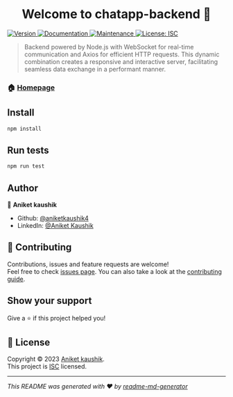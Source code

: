 <h1 align="center">Welcome to chatapp-backend 👋</h1>
<p>
  <a href="https://www.npmjs.com/package/chatapp-backend" target="_blank">
    <img alt="Version" src="https://img.shields.io/npm/v/chatapp-backend.svg">
  </a>
  <a href="https://github.com/asthapandey24/chat-application#readme" target="_blank">
    <img alt="Documentation" src="https://img.shields.io/badge/documentation-yes-brightgreen.svg" />
  </a>
  <a href="https://github.com/asthapandey24/chat-application/graphs/commit-activity" target="_blank">
    <img alt="Maintenance" src="https://img.shields.io/badge/Maintained%3F-yes-green.svg" />
  </a>
  <a href="https://github.com/asthapandey24/chat-application/blob/master/LICENSE" target="_blank">
    <img alt="License: ISC" src="https://img.shields.io/github/license/aniketkaushik4/chatapp-backend" />
  </a>
</p>

> Backend powered by Node.js with WebSocket for real-time communication and Axios for efficient HTTP requests. This dynamic combination creates a responsive and interactive server, facilitating seamless data exchange in a performant manner.

### 🏠 [Homepage](https://github.com/asthapandey24/chat-application#readme)

## Install

```sh
npm install
```

## Run tests

```sh
npm run test
```

## Author

👤 **Aniket kaushik**

* Github: [@aniketkaushik4](https://github.com/aniketkaushik4)
* LinkedIn: [@Aniket Kaushik](https://linkedin.com/in/aniket-kaushik-9336011ab)

## 🤝 Contributing

Contributions, issues and feature requests are welcome!<br />Feel free to check [issues page](https://github.com/asthapandey24/chat-application/issues). You can also take a look at the [contributing guide](https://github.com/asthapandey24/chat-application/blob/master/CONTRIBUTING.md).

## Show your support

Give a ⭐️ if this project helped you!

## 📝 License

Copyright © 2023 [Aniket kaushik](https://github.com/aniketkaushik4).<br />
This project is [ISC](https://github.com/asthapandey24/chat-application/blob/master/LICENSE) licensed.

***
_This README was generated with ❤️ by [readme-md-generator](https://github.com/kefranabg/readme-md-generator)_
